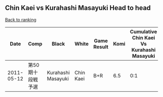 ## Chin Kaei vs Kurahashi Masayuki Head to head

[Back to ranking](../../index.md)




| **Date** | **Comp** | **Black** | **White** | **Game Result** | **Komi** | **Cumulative Chin Kaei Vs Kurahashi Masayuki** | **Chin Kaei Streak** | **Kurahashi Masayuki Streak** | 
| --- | --- | --- | --- | --- | --- | --- | --- | --- |
| 2011-05-12 | 第50期十段戦予選 | Kurahashi Masayuki | Chin Kaei | B+R | 6.5 | 0:1 | 0 | 1 |




